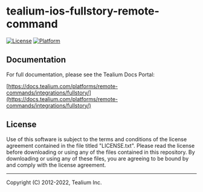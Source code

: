 # tealium-ios-fullstory-remote-command

[![License](https://img.shields.io/badge/license-Proprietary-blue.svg?style=flat
           )](https://github.com/Tealium/tealium-swift/blob/master/LICENSE.txt)
[![Platform](https://img.shields.io/badge/platform-iOS-lightgrey.svg?style=flat
             )](https://developer.apple.com/resources/)



## Documentation
For full documentation, please see the Tealium Docs Portal: 

[https://docs.tealium.com/platforms/remote-commands/integrations/fullstory/](https://docs.tealium.com/platforms/remote-commands/integrations/fullstory/)

## License

Use of this software is subject to the terms and conditions of the license agreement contained in the file 
titled "LICENSE.txt".  Please read the license before downloading or using any of the files contained in this 
repository. By downloading or using any of these files, you are agreeing to be bound by and comply with the 
license agreement.

 
---
Copyright (C) 2012-2022, Tealium Inc.

